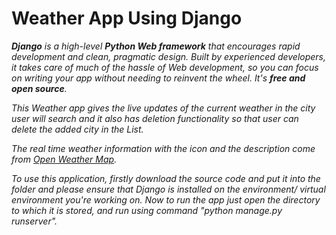 # Weather App Using Django

_**Django** is a high-level **Python Web framework** that encourages rapid development and clean, pragmatic design. Built by experienced developers, it takes care of much of the hassle of Web development, so you can focus on writing your app without needing to reinvent the wheel. It's **free and open source**._

_This Weather app gives the live updates of the current weather in the city user will search and it also has deletion functionality so that user can delete the added city in the List._

_The real time weather information with the icon and the description come from [Open Weather Map](https://openweathermap.org/)._

_To use this application, firstly download the source code and put it into the folder and please ensure that Django is installed on the environment/ virtual environment you're working on. Now to run the app just open the directory to which it is stored, and run using command "python manage.py runserver"._
